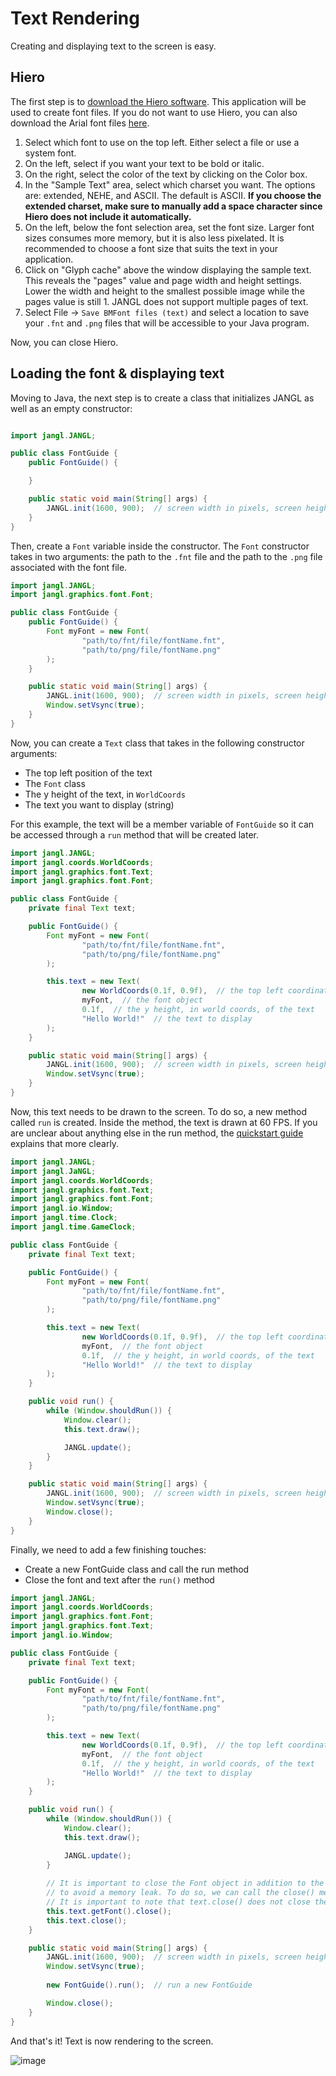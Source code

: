 # Text Rendering

Creating and displaying text to the screen is easy.

## Hiero
The first step is to [download the Hiero software](https://libgdx.com/wiki/tools/hiero). This application will be used to create font files. If you do not want to use Hiero, you can also download the Arial font files [here](/src/demo/demoResources/font).

1. Select which font to use on the top left. Either select a file or use a system font.
2. On the left, select if you want your text to be bold or italic.
3. On the right, select the color of the text by clicking on the Color box.
4. In the "Sample Text" area, select which charset you want. The options are: extended, NEHE, and ASCII. The default is ASCII. **If you choose the extended charset, make sure to manually add a space character since Hiero does not include it automatically.**
5. On the left, below the font selection area, set the font size. Larger font sizes consumes more memory, but it is also less pixelated. It is recommended to choose a font size that suits the text in your application.
6. Click on "Glyph cache" above the window displaying the sample text. This reveals the "pages" value and page width and height settings. Lower the width and height to the smallest possible image while the pages value is still 1. JANGL does not support multiple pages of text.
7. Select File -> `Save BMFont files (text)` and select a location to save your `.fnt` and `.png` files that will be accessible to your Java program.

Now, you can close Hiero.

## Loading the font & displaying text

Moving to Java, the next step is to create a class that initializes JANGL as well as  an empty constructor:

```java

import jangl.JANGL;

public class FontGuide {
    public FontGuide() {

    }

    public static void main(String[] args) {
        JANGL.init(1600, 900);  // screen width in pixels, screen height in pixels
    }
}
```

Then, create a `Font` variable inside the constructor. The `Font` constructor takes in two arguments: the path to the `.fnt` file and the path to the `.png` file associated with the font file.

```java
import jangl.JANGL;
import jangl.graphics.font.Font;

public class FontGuide {
    public FontGuide() {
        Font myFont = new Font(
                "path/to/fnt/file/fontName.fnt",
                "path/to/png/file/fontName.png"
        );
    }

    public static void main(String[] args) {
        JANGL.init(1600, 900);  // screen width in pixels, screen height in pixels
        Window.setVsync(true);
    }
}
```

Now, you can create a `Text` class that takes in the following constructor arguments:
- The top left position of the text
- The `Font` class
- The y height of the text, in `WorldCoords`
- The text you want to display (string)

For this example, the text will be a member variable of `FontGuide` so it can be accessed through a `run` method that will be created later.

```java
import jangl.JANGL;
import jangl.coords.WorldCoords;
import jangl.graphics.font.Text;
import jangl.graphics.font.Font;

public class FontGuide {
    private final Text text;

    public FontGuide() {
        Font myFont = new Font(
                "path/to/fnt/file/fontName.fnt",
                "path/to/png/file/fontName.png"
        );

        this.text = new Text(
                new WorldCoords(0.1f, 0.9f),  // the top left coordinate of the text
                myFont,  // the font object
                0.1f,  // the y height, in world coords, of the text
                "Hello World!"  // the text to display
        );
    }

    public static void main(String[] args) {
        JANGL.init(1600, 900);  // screen width in pixels, screen height in pixels
        Window.setVsync(true);
    }
}
```

Now, this text needs to be drawn to the screen. To do so, a new method called `run` is created. Inside the method, the text is drawn at 60 FPS. If you are unclear about anything else in the run method, the [quickstart guide](/README.md#quickstart-guide) explains that more clearly.

```java
import jangl.JANGL;
import jangl.JaNGL;
import jangl.coords.WorldCoords;
import jangl.graphics.font.Text;
import jangl.graphics.font.Font;
import jangl.io.Window;
import jangl.time.Clock;
import jangl.time.GameClock;

public class FontGuide {
    private final Text text;

    public FontGuide() {
        Font myFont = new Font(
                "path/to/fnt/file/fontName.fnt",
                "path/to/png/file/fontName.png"
        );

        this.text = new Text(
                new WorldCoords(0.1f, 0.9f),  // the top left coordinate of the text
                myFont,  // the font object
                0.1f,  // the y height, in world coords, of the text
                "Hello World!"  // the text to display
        );
    }

    public void run() {
        while (Window.shouldRun()) {
            Window.clear();
            this.text.draw();

            JANGL.update();
        }
    }

    public static void main(String[] args) {
        JANGL.init(1600, 900);  // screen width in pixels, screen height in pixels
        Window.setVsync(true);
        Window.close();
    }
}
```

Finally, we need to add a few finishing touches:
- Create a new FontGuide class and call the run method
- Close the font and text after the `run()` method

```java
import jangl.JANGL;
import jangl.coords.WorldCoords;
import jangl.graphics.font.Font;
import jangl.graphics.font.Text;
import jangl.io.Window;

public class FontGuide {
    private final Text text;

    public FontGuide() {
        Font myFont = new Font(
                "path/to/fnt/file/fontName.fnt",
                "path/to/png/file/fontName.png"
        );

        this.text = new Text(
                new WorldCoords(0.1f, 0.9f),  // the top left coordinate of the text
                myFont,  // the font object
                0.1f,  // the y height, in world coords, of the text
                "Hello World!"  // the text to display
        );
    }

    public void run() {
        while (Window.shouldRun()) {
            Window.clear();
            this.text.draw();

            JANGL.update();
        }
        
        // It is important to close the Font object in addition to the text object
        // to avoid a memory leak. To do so, we can call the close() method.
        // It is important to note that text.close() does not close the font.
        this.text.getFont().close();
        this.text.close();
    }

    public static void main(String[] args) {
        JANGL.init(1600, 900);  // screen width in pixels, screen height in pixels
        Window.setVsync(true);
        
        new FontGuide().run();  // run a new FontGuide

        Window.close();
    }
}
```

And that's it! Text is now rendering to the screen.

![image](https://github.com/AlexanderJCS/JANGL/assets/98898166/59203b17-3219-4e25-915e-9285f4410bda)